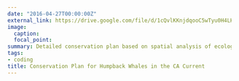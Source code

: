 ```yaml
---
date: "2016-04-27T00:00:00Z"
external_link: https://drive.google.com/file/d/1cQvlKKnjdqooC5wTyu0H4LHVNLtU6cWl/view?usp=sharing
image:
  caption: 
  focal_point: 
summary: Detailed conservation plan based on spatial analysis of ecological threats and population hotspots.
tags:
- coding
title: Conservation Plan for Humpback Whales in the CA Current
---
```


